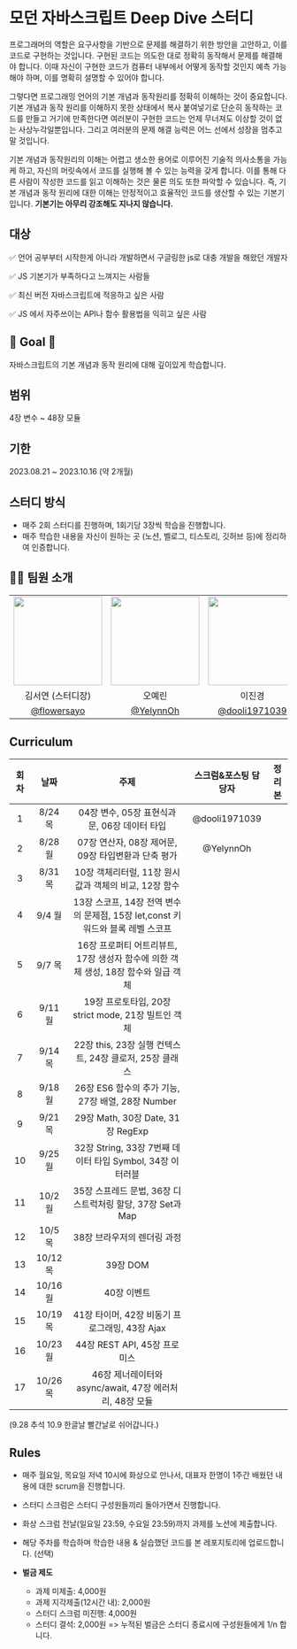 # 모던 자바스크립트 Deep Dive 스터디

프로그래머의 역할은 요구사항을 기반으로 문제를 해결하기 위한 방안을 고안하고, 
이를 코드로 구현하는 것입니다. 구현된 코드는 의도한 대로 정확히 동작해서 문제를 해결해야 합니다. 이때 자신이 구현한 코드가 컴퓨터 내부에서 어떻게 동작할 것인지 예측 가능해야 하며, 이를 명확히 설명할 수 있어야 합니다.

그렇다면 프로그래밍 언어의 기본 개념과 동작원리를 정확히 이해하는 것이 중요합니다.
기본 개념과 동작 원리를 이해하지 못한 상태에서 복사 붙여넣기로 단순히 동작하는 코드를 만들고 거기에 만족한다면 여러분이 구현한 코드는 언제 무너져도 이상할 것이 없는 사상누각일뿐입니다. 
그리고 여러분의 문제 해결 능력은 어느 선에서 성장을 멈추고 말 것입니다.


기본 개념과 동작원리의 이해는 어렵고 생소한 용어로 이루어진 기술적 의사소통을 가능케 하고, 자신의 머릿속에서 코드를 실행해 볼 수 있는 능력을 갖게 합니다. 이를 통해 다른 사람이 작성한 코드를 읽고 이해하는 것은 물론 의도 또한 파악할 수 있습니다. 즉, 기본 개념과 동작 원리에 대한 이해는 안정적이고 효율적인 코드를 생산할 수 있는 기본기입니다. **기본기는 아무리 강조해도 지나지 않습니다.**


## 대상

✅ 언어 공부부터 시작한게 아니라 개발하면서 구글링한 js로 대충 개발을 해왔던 개발자

✅ JS 기본기가 부족하다고 느껴지는 사람들

✅ 최신 버전 자바스크립트에 적응하고 싶은 사람

✅ JS 에서 자주쓰이는 API나 함수 활용법을 익히고 싶은 사람

## 🏁 Goal 🏁
자바스크립트의 기본 개념과 동작 원리에 대해 깊이있게 학습합니다.

## 범위
4장 변수 ~ 48장 모듈

## 기한 

2023.08.21 ~ 2023.10.16 (약 2개월) 


## 스터디 방식

- 매주 2회 스터디를 진행하며, 1회기당 3장씩 학습을 진행합니다. 
- 매주 학습한 내용을 자신이 원하는 곳 (노션, 벨로그, 티스토리, 깃허브 등)에 정리하여 인증합니다.


## 🧑‍💻 팀원 소개

  <table>
    <tr>
      <td align="center"><img src="https://github.com/flowersayo.png" width="160"></td>
      <td align="center"><img src="https://github.com/YelynnOh.png" width="160"></td>
    <td align="center"><img src="https://github.com/dooli1971039.png" width="160"></td>
      <td align="center"><img src="https://github.com/helpingstar.png" width="160"></td>
    </tr>
    <tr>
      <td align="center"> 김서연 (스터디장) </td>
      <td align="center"> 오예린 </td>
        <td align="center"> 이진경 </td>
      <td align="center"> 박우성 </td>
    </tr>
    <tr>
      <td align="center"><a href="https://github.com/flowersayo" target="_blank">@flowersayo</a></td>
      <td align="center"><a href="https://github.com/YelynnOh" target="_blank" width="160">@YelynnOh</a></td>
      <td align="center"><a href="https://github.com/dooli1971039" target="_blank" width="160">@dooli1971039</a></td>
      <td align="center"><a href="https://github.com/helpingstar" target="_blank" width="160">@helpingstar</a></td>
    </tr>
  </table>



## Curriculum

| 회차 | 날짜    | 주제                                        | 스크럼&포스팅 담당자 | 정리본 |
|:----:|:-------:|:------------------------------------------:|:------------------:|:------:|
|  1   |  8/24 목   | 04장 변수, 05장 표현식과 문, 06장 데이터 타입 |    @dooli1971039          |        |
|  2   |  8/28 월   | 07장 연산자, 08장 제어문, 09장 타입변환과 단축 평가 |  @YelynnOh          |        |
|  3   |  8/31 목   | 10장 객체리터럴, 11장 원시값과 객체의 비교, 12장 함수 |              |        |
|  4   |  9/4 월    | 13장 스코프, 14장 전역 변수의 문제점, 15장 let,const 키워드와 블록 레벨 스코프 | | |
|  5   |  9/7 목    | 16장 프로퍼티 어트리뷰트, 17장 생성자 함수에 의한 객체 생성, 18장 함수와 일급 객체 | | |
|  6   |  9/11 월   | 19장 프로토타입, 20장 strict mode, 21장 빌트인 객체 |                |        |
|  7   |  9/14 목   | 22장 this, 23장 실행 컨텍스트, 24장 클로저, 25장 클래스 |          |        |
|  8   |  9/18 월   | 26장 ES6 함수의 추가 기능, 27장 배열, 28장 Number |            |        |
|  9   |  9/21 목   | 29장 Math, 30장 Date, 31장 RegExp             |                    |        |
| 10   |  9/25 월   | 32장 String, 33장 7번째 데이터 타입 Symbol, 34장 이터러블 |         |        |
| 11   | 10/2 월    | 35장 스프레드 문법, 36장 디스트럭처링 할당, 37장 Set과 Map |         |        |
| 12   | 10/5 목    | 38장 브라우저의 렌더링 과정                  |                    |        |
| 13   | 10/12 목   | 39장 DOM                                   |                    |        |
|  14  | 10/16 월   | 40장 이벤트                                |                    |        |
|  15  | 10/19 목   | 41장 타이머, 42장 비동기 프로그래밍, 43장 Ajax |                   |        |
|  16  | 10/23 월   | 44장 REST API, 45장 프로미스               |                    |        |
|  17  | 10/26 목   | 46장 제너레이터와 async/await, 47장 에러처리, 48장 모듈 |         |        |



(9.28 추석 10.9 한글날 빨간날로 쉬어갑니다.)



## Rules
- 매주 월요일, 목요일 저녁 10시에 화상으로 만나서, 대표자 한명이 1주간 배웠던 내용에 대한 scrum을 진행합니다.
- 스터디 스크럼은 스터디 구성원들끼리 돌아가면서 진행합니다.
- 화상 스크럼 전날(일요일 23:59, 수요일 23:59)까지 과제를 노션에 제출합니다.
- 해당 주차를 학습하며 학습한 내용 & 실습했던 코드를 본 레포지토리에 업로드합니다. (선택)

- **벌금 제도**
    - 과제 미제출: 4,000원
    - 과제 지각제출(12시간 내): 2,000원
    - 스터디 스크럼 미진행: 4,000원
    - 스터디 결석: 2,000원
 => 누적된 벌금은 스터디 종료시에 구성원들에게 1/n 합니다.
